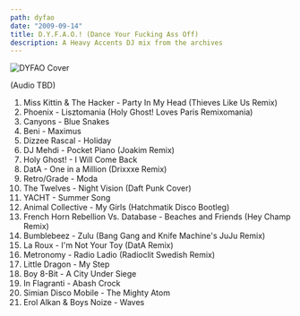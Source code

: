 ```yaml
---
path: dyfao
date: "2009-09-14"
title: D.Y.F.A.O.! (Dance Your Fucking Ass Off)
description: A Heavy Accents DJ mix from the archives
---
```


![DYFAO Cover](/../assets/dyfao-cover.jpg "DYFAO Cover")

(Audio TBD)

1. Miss Kittin & The Hacker - Party In My Head (Thieves Like Us Remix)
2. Phoenix - Lisztomania (Holy Ghost! Loves Paris Remixomania)
3. Canyons - Blue Snakes
4. Beni - Maximus
5. Dizzee Rascal - Holiday
6. DJ Mehdi - Pocket Piano (Joakim Remix)
7. Holy Ghost! - I Will Come Back
8. DatA - One in a Million (Drixxxe Remix)
9. Retro/Grade - Moda
10. The Twelves - Night Vision (Daft Punk Cover)
11. YACHT - Summer Song
12. Animal Collective - My Girls (Hatchmatik Disco Bootleg)
13. French Horn Rebellion Vs. Database - Beaches and Friends (Hey Champ Remix)
14. Bumblebeez - Zulu (Bang Gang and Knife Machine's JuJu Remix)
15. La Roux - I'm Not Your Toy (DatA Remix)
16. Metronomy - Radio Ladio (Radioclit Swedish Remix)
17. Little Dragon - My Step
18. Boy 8-Bit - A City Under Siege
19. In Flagranti - Abash Crock
20. Simian Disco Mobile - The Mighty Atom
21. Erol Alkan & Boys Noize - Waves
